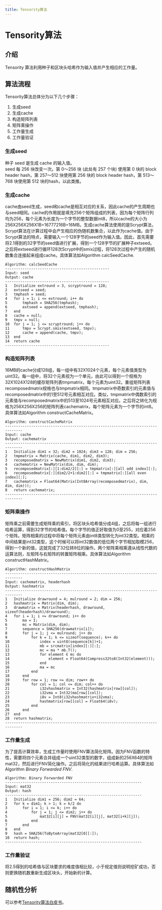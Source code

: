 ```yaml
---
title: Tensority算法
---
```


# Tensority算法

<a name="61a3ec66"></a>
## 介绍

Tensority 算法利用种子和区块头哈希作为输入值并产生相应的工作量。

<a name="4b354c7e"></a>
## 算法流程

Tensority算法总体分为以下几个步骤：

1. 生成seed
1. 生成cache
1. 构造矩阵列表
1. 矩阵乘操作
1. 工作量生成
1. 工作量验证

<a name="cd225f61"></a>
### 生成seed

种子 seed 是生成 cache 的输入值。<br />seed 每 256 块改变一次。第 0～256 块 (此处有 257 个块) 使用第 0 块的 block header hash，第 257～512 块使用第 256 块的 block header hash，第 513～768 块使用第 512 块的hash，以此类推。
<a name="d533908d"></a>
### 生成cache

cache由seed生成，seed和cache是相互对应的关系，因此cache的产生周期也与seed相同。cache的作用就是填充256个矩阵组成的列表，因为每个矩阵行列均为256，每个元素为长度为一个字节的整型数据int8，所以cache的大小为256X256X256X1B=16777216B=16MB。生成cache算法使用的是Scrypt算法，Scrypt算法在计算过程中会产生相应的伪随机数集合，以此作为cache值。由于Scrypt算法的特点，需要输入一个128字节的seed作为输入值。因此，首先需要将2.1得到的32字节的seed值进行扩展，得到一个128字节的扩展种子extseed。之后将extseed进行循环128次Scrypt中的smix过程，将128次过程中产生的随机数集合连接起来组成cache。具体算法如Algorithm calcSeedCache.

```
Algorithm: calcSeedCache
------------------------------------------------
Input: seed
Output: cache
------------------------------------------------
1   Initialize extround = 3, scryptround = 128;
2   extseed = seed;
3   tmphash = seed;
4   for i = 1; i <= extround; i++ do
5       tmphash = SHA256(tmphash);
6       extseed = append(extseed, tmphash);
7   end
8   cache = null;
9   tmpv = null;
10  for j = 1; j <= scryptround; j++ do
11      tmpv = Scrypt.smix(extseed, tmpv);
12      cache = append(cache, tmpv);
13  end
14  return cache
------------------------------------------------
```

<a name="af7e84ff"></a>
### 构造矩阵列表

16MB的cache分成128组，每一组中有32X1024个元素，每个元素值类型为uint32。每一组中，将32个元素视为一个单元，由此可以得到一个规格为32X1024X128的缓存矩阵列表tmpmatrix，每个元素为uint32。重组矩阵列表recomposedmatrix规格也与tmpmatrix相同。tmpmatrix中奇数索引的元素值与recomposedmatrix中的1至512号元素相互对应。类似，tmpmatrix中偶数索引的元素值与recomposedmatrix中的513至1024号元素相互对应。之后将之转化为规格为256X256X256的矩阵列表cachematrix，每个矩阵元素为一个字节的int8。具体算法如Algorithm constructCacheMatrix。

```
Algorithm: constructCacheMatrix
------------------------------------------------------------------------------
Input: cache
Output: cachematrix
------------------------------------------------------------------------------
1   Initialize dim1 = 32; dim2 = 1024; dim3 = 128; dim = 256;
2   tmpmatrix = Matrix(cache, dim1, dim2, dim3);
3   recomposedmatrix = NewMatrix(dim1, dim2, dim3);
4   cachematrix = NewMatrix(dim, dim, dim);
5   recomposedmatrix[:][1:dim2/2][:] = tmpmatrix[:][all odd index][:];
6   recomposedmatrix[:][dim2/2+1:dim2][:] = tmpmatrix[:][all even index][:];
7   cachematrix = Float64(Matrix(Int8Array(recomposedmatrix), dim, dim, dim)));
8   return cachematrix;
------------------------------------------------------------------------------
```

<a name="557aac34"></a>
### 矩阵乘操作

矩阵乘之前需要生成矩阵乘的索引，将区块头哈希值分成4组，之后将每一组进行哈希运算，得到32字节的哈希值。每个字节的值正好取值为0至255，对应着256个矩阵。矩阵相乘的过程中将每个矩阵元素由int8类型转化为int32类型。相乘的中间结果是int32类型，这个时候可以将int32数值的低位两个字节相加取模256，得到一个新的值，这就完成了32位转8位的操作。两个矩阵乘相乘遵从线性代数的运算法则，左矩阵与右矩阵的转置矩阵相乘。具体算法如Algorithm constructHashMatrix。

```
Algorithm: constructHashMatrix
------------------------------------------------------------------------------
Input: cachematrix, headerhash
Output: hashmatrix
------------------------------------------------------------------------------
1   Initialize drawround = 4; mulround = 2; dim = 256;
2   hashmatrix = Matrix(dim, dim);
3   drawmatrix = Matrix(headerhash, drawround, sizeof(headerhash)/drawround);
4   for i = 1; i <= drawround; i++ do
5       ma = I;
6       mc = Matrix(dim, dim);
7       sequence = SHA256(drawmatrix[i]);
8       for j = 1; j <= mulround; j++ do
9           for k = 1; k <= sizeof(sequence); k++ do
10              index = uint8(sequence[k])+1;
11              mb = srcmatrix[index][:][:];
12              mc = ma * mb.T();
13              for element ∈ mc do
14                  element = Float64(Compress32to8(Int32(element)));
15              end
16              ma = mc
17          end
18      end
19      for row = 1; row <= dim; row++ do
20          for col = 1; col <= dim; col++ do
21              i32vhashmatrix = Int32(hashmatrix[row][col]);
22              i32vma = Int32(ma[row][col]);
23              i8v = Int8(i32vhashmatrix+i32vma);
24              hashmatrix[row][col] = Float64(i8v);
25          end
26      end
27  end
28  return hashmatrix;
------------------------------------------------------------------------------
```

<a name="51b65e3c"></a>
### 工作量生成

为了提高计算效率，生成工作量时使用FNV算法简化矩阵。因为FNV函数的特性，需要将四个元素合并组成一个uint32类型的数字，组成新的256X64的矩阵mat32，然后进行FNV简化操作。之后将简化的结果进行哈希运算。具体算法如 Algorithm _Binary Forwarded FNV_.

```
Algorithm: Binary Forwarded FNV
---------------------------------------------------------------
Input: mat32
Output: hash
---------------------------------------------------------------
1   Initialize dim1 = 256; dim2 = 64;
2   for k = dim1; k > 1; k = k/2 do
3       for i = 1; i <= k; i++ do
4           for j = 1; j <= dim2; j++ do
5               mat32[i][j] = FNV(mat32[i][j], mat32[i+k][j]);
6           end
7       end
8   end
9   hash = SHA256(ToByteArray(mat32[0][:]);
10  return hash;
---------------------------------------------------------------
```

<a name="dcc03bf7"></a>
### 工作量验证

将2.5得到的哈希值与区块要求的难度值相比较，小于规定值则说明挖矿成功，否则更换随机数重新生成区块头，开始新的计算。

<a name="884a7b7f"></a>
## 随机性分析

可以参考[Tensority算法白皮书](https://github.com/Bytom/bytom/wiki/download/tensority-v1.2.pdf)。

